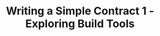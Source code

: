---
title: "Writing a Simple Contract 1 - Exploring Build Tools"
description: "This video is the first part to writing a Smart Contract and it introduces to writing a simple smart contract with PyTeal, exploring its building tools that was created for building smart contracts"
type: "tutorial"
category: "Smart Contract,PyTeal"
difficulty: "Basic"
summary: "A series video introducing to writing a simple smart contract with PyTeal"
file_path: ""
image: "https://assets-global.website-files.com/5e39e095596498a8b9624af1/5ffca6e3e0d8ad9231cc2af6_Portfolio-course---final.png"
link: "https://www.youtube.com/watch?v=a25ol9NPBTM&list=PLpAdAjL5F75CNnmGbz9Dm_k-z5I6Sv9_x&index=2"
status: "open"
---